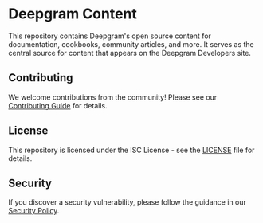 # Deepgram Content

This repository contains Deepgram's open source content for documentation, cookbooks, community articles, and more. It serves as the central source for content that appears on the Deepgram Developers site.

## Contributing

We welcome contributions from the community! Please see our [Contributing Guide](CONTRIBUTING.md) for details.

## License

This repository is licensed under the ISC License - see the [LICENSE](LICENSE) file for details.

## Security

If you discover a security vulnerability, please follow the guidance in our [Security Policy](SECURITY.md).
